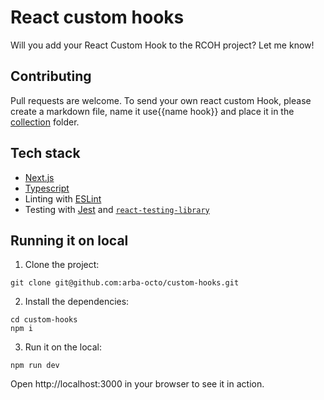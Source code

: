 # React custom hooks

Will you add your React Custom Hook to the RCOH project? Let me know!

## Contributing

Pull requests are welcome. To send your own react custom Hook, please
create a markdown file, name it use{{name hook}} and place it in the [collection](https://github.com/varbachakov/rcoh/tree/main/collections/) folder.

## Tech stack

- [Next.js](https://nextjs.org/)
- [Typescript](https://www.typescriptlang.org/)
- Linting with [ESLint](https://eslint.org/)
- Testing with [Jest](https://jestjs.io/) and [`react-testing-library`](https://testing-library.com/docs/react-testing-library/intro)

## Running it on local

1. Clone the project:

```console
git clone git@github.com:arba-octo/custom-hooks.git
```

2. Install the dependencies:

```console
cd custom-hooks
npm i
```

3. Run it on the local:

```
npm run dev
```

Open http://localhost:3000 in your browser to see it in action.

